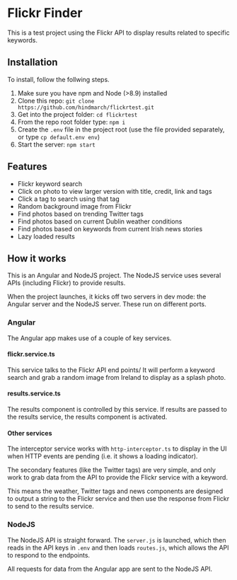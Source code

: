 # Flickr Finder
This is a test project using the Flickr API to display results related to specific keywords.

## Installation
To install, follow the follwing steps.

1. Make sure you have npm and Node (>8.9) installed
2. Clone this repo: `git clone https://github.com/hindmarch/flickrtest.git`
3. Get into the project folder: `cd flickrtest`
3. From the repo root folder type: `npm i`
4. Create the `.env` file in the project root (use the file provided separately, or type `cp default.env env`)
5. Start the server: `npm start`

## Features
* Flickr keyword search
* Click on photo to view larger version with title, credit, link and tags
* Click a tag to search using that tag
* Random background image from Flickr
* Find photos based on trending Twitter tags
* Find photos based on current Dublin weather conditions
* Find photos based on keywords from current Irish news stories
* Lazy loaded results

## How it works
This is an Angular and NodeJS project.
The NodeJS service uses several APIs (including Flickr) to provide results.

When the project launches, it kicks off two servers in dev mode: the Angular server and the NodeJS server.
These run on different ports.

### Angular
The Angular app makes use of a couple of key services.

#### flickr.service.ts
This service talks to the Flickr API end points/
It will perform a keyword search and grab a random image from Ireland to display as a splash photo.

#### results.service.ts
The results component is controlled by this service.
If results are passed to the results service, the results component is activated.

#### Other services
The interceptor service works with `http-interceptor.ts` to display in the UI when HTTP events are pending (i.e. it shows a loading indicator).

The secondary features (like the Twitter tags) are very simple, and only work to grab data from the API to provide the Flickr service with a keyword.

This means the weather, Twitter tags and news components are designed to output a string to the Flickr service and then use the response from Flickr to send to the results service.

### NodeJS
The NodeJS API is straight forward.
The `server.js` is launched, which then reads in the API keys in `.env` and then loads `routes.js`, which allows the API to respond to the endpoints.

All requests for data from the Angular app are sent to the NodeJS API.